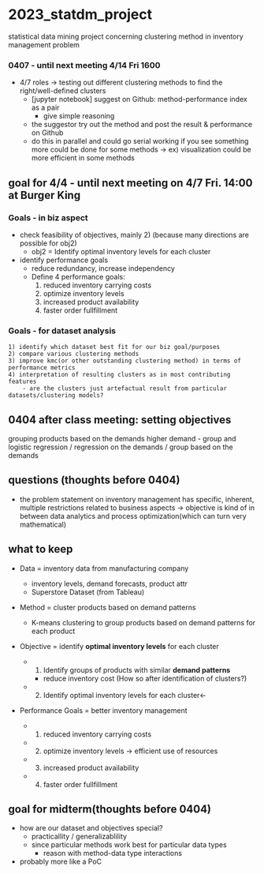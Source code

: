 # 2023_statdm_project
statistical data mining project concerning clustering method in inventory management problem

### 0407 - until next meeting 4/14 Fri 1600
- 4/7 roles -> testing out different clustering methods to find the right/well-defined clusters
	- [jupyter notebook] suggest on Github: method-performance index as a pair 
		- give simple reasoning
	- the suggestor try out the method and post the result & performance on Github
	- do this in parallel and could go serial working if you see something more could be done for some methods -> ex) visualization could be more efficient in some methods


## goal for 4/4 - until next meeting on 4/7 Fri. 14:00 at Burger King
### Goals - in biz aspect
- check feasibility of objectives, mainly 2) (because many directions are possible for obj2)
    - obj2 = Identify optimal inventory levels for each cluster
- identify performance goals 
    - reduce redundancy, increase independency
    - Define 4 performance goals:
        1) reduced inventory carrying costs
        2) optimize inventory levels
        3) increased product availability
        4) faster order fullfillment

### Goals - for dataset analysis
	1) identify which dataset best fit for our biz goal/purposes
    2) compare various clustering methods
	3) improve kmc(or other outstanding clustering method) in terms of performance metrics
	4) interpretation of resulting clusters as in most contributing features
		- are the clusters just artefactual result from particular datasets/clustering models?
	
## 0404 after class meeting: setting objectives
grouping products based on the demands
higher demand - group and logistic regression
/
regression on the demands
/
group based on the demands

## questions (thoughts before 0404)
- the problem statement on inventory management has specific, inherent, multiple restrictions related to business aspects -> objective is kind of in between data analytics and process optimization(which can turn very mathematical)

## what to keep
- Data = inventory data from manufacturing company
	- inventory levels, demand forecasts, product attr
	- Superstore Dataset (from Tableau)
	
- Method = cluster products based on demand patterns
	- K-means clustering to group products based on demand patterns for each product
	
- Objective = identify **optimal inventory levels** for each cluster
	- 1) Identify groups of products with similar **demand patterns**
		- reduce inventory cost (How so after identification of clusters?)
	- 2) Identify optimal inventory levels for each cluster<-
	
- Performance Goals = better inventory management 
	- 1) reduced inventory carrying costs
	- 2) optimize inventory levels -> efficient use of resources 
	- 3) increased product availability
	- 4) faster order fullfillment
	
## goal for midterm(thoughts before 0404)
- how are our dataset and objectives special? 
    - practicallity / generalizablility
	- since particular methods work best for particular data types 
        - reason with method-data type interactions
- probably more like a PoC


